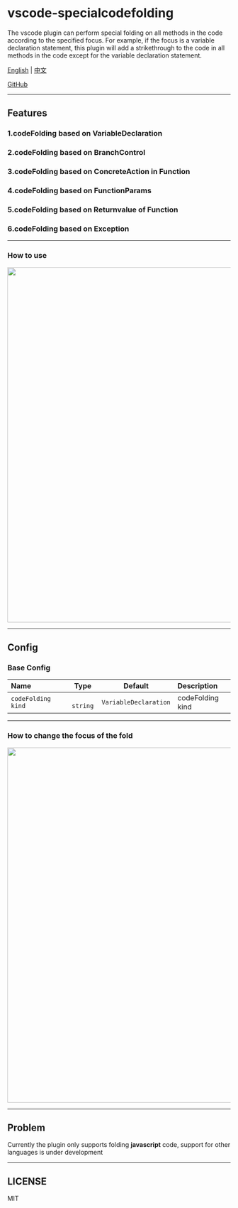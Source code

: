# vscode-specialcodefolding


The vscode plugin can perform special folding on all methods in the code according to the specified focus. For example, if the focus is a variable declaration statement, this plugin will add a strikethrough to the code in all methods in the code except for the variable declaration statement.

[English](./README.md) | [中文](./README.zh-CN.md)

[GitHub](https://github.com/WangQianao/vscode-specialcodefolding)

---

## Features

### 1.codeFolding based on VariableDeclaration
### 2.codeFolding based on BranchControl
### 3.codeFolding based on ConcreteAction in Function
### 4.codeFolding based on FunctionParams
### 5.codeFolding based on Returnvalue of Function
### 6.codeFolding based on Exception

---

### How to use


<img width="800" src="https://s2.loli.net/2022/11/16/gXJhTmyDY7fuFV3.gif" >

---

## Config

### Base Config

| Name                 |   Type    | Default                | Description      |
| :------------------- | :-------: | :-------------------:  | :--------------- |
| `codeFolding kind  ` | ` string` | `VariableDeclaration`  | codeFolding kind |

---

### How to change the focus of the fold


<img width="800" src="https://s2.loli.net/2022/11/16/95KSC1oRVdnbgG3.gif" >

---

## Problem


Currently the plugin only supports folding **javascript** code, support for other languages ​​is under development

---

## LICENSE

MIT
